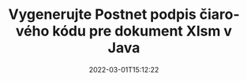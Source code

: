 ---
############################# Static ############################
layout: "auto-gen-signature"
date: 2022-03-01T15:12:22
draft: false
operation: Sign
signaturetype: Barcode
codetype: Postnet
fileformat: Xlsm
productName: Java
lang: sk
productCode: java
otherformats: pdf doc docx docm dot dotm dotx odt ott rtf xls xlsx xlsm xlsb csv ods ots xltx xltm ppt pptx pps ppsx odp otp potx potm pptm ppsm png jpg bmp gif tiff svg webp wmf
breadcrumb: Put  Barcode signature on Xlsm for Java

############################# Head ############################
head_title: "eSign Xlsm dokument s Postnet čiarovým kódom v Java"
head_description: "Vytvorte podpis čiarového kódu Postnet a vložte ho do dokumentu Xlsm s Java pomocou niekoľkých riadkov kódu. Na podpisovanie rôznych formátov súborov použite rozhranie GroupDocs Document Signature API."

############################# Header ############################
title: "Vygenerujte Postnet podpis čiarového kódu pre dokument Xlsm v Java"
description: "ePodpíšte svoje obchodné dokumenty vo formáte Xlsm pomocou čiarového kódu Postnet. Vygenerujte podpis čiarového kódu rýchlo a jednoducho pomocou niekoľkých riadkov kódu na nastavenie možností podpisovania."
bg_image: "https://cms.admin.containerize.com/templates/aspose/App_Themes/V3/images/bg/header1.png"
bg_overlay: false
button:
    enable: true

############################# SubMenu ############################
submenu:
    enable: true

    left:
        img_alt: "GroupDocs.Signature for Java"
        image: "https://cms.admin.containerize.com/templates/groupdocs/images/product-logos/90x90-noborder/groupdocs-signature-java.png"
        product: "GroupDocs.Signature"
        platform: "Java"



############################# About ############################
about:
    enable: true
    title: "O rozhraní API podpisov čiarových kódov GroupDocs.Signature for Java."
    content: |
        [GroupDocs.Signature for Java](https://products.groupdocs.com/signature/java/) je rýchle a jednoduché rozhranie API na správu elektronického podpisovania digitálnych dokumentov pomocou typov čiarových kódov, ako sú UPCA, UPCE, EAN13, EAN14, Code39, Code39Extended, Code128, Codabar, Postnet, ISBN , ITF14 a mnoho ďalších. Zákazníci môžu jednoducho vytvárať čiarové kódy poskytujúce požadovaný text a vkladať ich do PDF, dokumentov Microsoft Office Words, zošitov Microsoft Office Excel, prezentácií MS PowerPoint, súborov Adobe Photoshop a rôznych obrazových formátov. Čiarové kódy umiestnené v dokumentoch je možné aktualizovať, vyhľadávať, overovať, mazať alebo prezerať. Okrem toho je podporované prispôsobenie čiarových kódov.
    

############################# Steps ############################
steps:
    enable: true
    title_left: "Kroky na podpísanie Xlsm pomocou Barcode v Java"
    content_left: |
        [GroupDocs.Signature for Java](https://products.groupdocs.com/signature/java/) poskytuje možnosť rýchlo a jednoducho podpisovať dokumenty Xlsm pomocou podpisov Barcode.
        
        * Vytvorte inštanciu triedy Signature poskytujúcej súbor Xlsm, ktorý sa má podpisovať ako cesta alebo prúd pamäte
        * Instanciujte triedu SignOptions a nastavte všetky požadované údaje.
        * Vyvolajte metódu Signature.Sign() odovzdajúc výstupný súbor Xlsm alebo prúd pamäte

    title_right: " Požiadavky na systém"
    content_right: |
        GroupDocs.Signature for Java sú podporované na všetkých hlavných platformách a operačných systémoch. Pred spustením nižšie uvedeného kódu sa uistite, že máte vo svojom systéme nainštalované nasledujúce predpoklady.

        * Operačné systémy: Microsoft Windows, Linux, MacOS
        * Vývojové prostredia: NetBeans, Intellij IDEA, Eclipse, etc.
        * Java runtime: J2SE 6.0 and above
        * Získajte najnovší GroupDocs.Signature for Java od [Maven](https://repository.groupdocs.com/webapp/#/artifacts/browse/tree/General/repo/com/groupdocs/groupdocs-signature)
         
    code: |
        ```java    
                
        // Set up input Xlsm file
        String filePath = "input.xlsm";
        // Set up output file
        String outputFilePath = "output.xlsm";

        // Instantiate Signature for input file
        Signature signature = new Signature(filePath);

        // create barcode option with predefined barcode text
        BarcodeSignOptions options = new BarcodeSignOptions("John Smith");

        // setup Barcode encoding type
        options.setEncodeType(BarcodeTypes.Postnet);

        // set signature position
        options.setLeft(50);
        options.setTop(50);
        options.setWidth(200);
        options.setHeight(50);

        // sign Xlsm document
        SignResult result = signature.sign(outputFilePath, options);

        ```

############################# Demos ############################
demos:
    enable: true
    title: "Podpisovanie dokumentov Xlsm pomocou živej ukážky Barcode"
    content: |
       Podpíšte súbor Xlsm pomocou rôznych podpisov práve teraz na webovej lokalite [GroupDocs.Signature App](https://products.groupdocs.app/signature/family). Bezplatné online demo na vás čaká.

        
############################# About Formats ############################
about_formats:
    enable: true
    format:
        # format loop
        - icon: "fas fa-barcode"
          title: "About Postnet Barcode"
          content: |
            POSTNET (Postal Numeric Encoding Technique) je symbol čiarového kódu, ktorý používa poštová služba Spojených štátov amerických na pomoc pri smerovaní pošty.
          characterset: |
             Číslice (0-9).
          textcapacity: |
             Až 11 znakov.
          image: |
             iVBORw0KGgoAAAANSUhEUgAAACcAAAAjCAYAAAAXMhMjAAAAAXNSR0IArs4c6QAAAARnQU1BAACxjwv8YQUAAAAJcEhZcwAADsMAAA7DAcdvqGQAAACeSURBVFhH7c7BCkMxEELR/P9Pp1LoRrCXpi4Cbw5kIRKZtS82x52a407Ncae+HrfWer8Pyr+i/3NcQv/nuIT+z3EJ/X/Ocf9mlxuhsXZ2uREaa2eXG6Gxdna5ERprZ5cbobF2drkRGmtnlxuhsXZ2uREaa2eXG6Gxdna5ERprZ5cbobF2drkRGmtnlxuhsXZ2ubnAHHdqjjt18XF7vwDevzbHqsQWPwAAAABJRU5ErkJggg==

          link: ""

############################# More Formats ############################
more_formats:
    enable: true
    title: "Ďalšie podporované podpisy Barcode pre Java"
    content: |
        "Xlsm môžete podpísať aj inými typmi podpisov. Pozrite si zoznam nižšie."
    format: 
        
       
back_to_top:
    enable: true
---